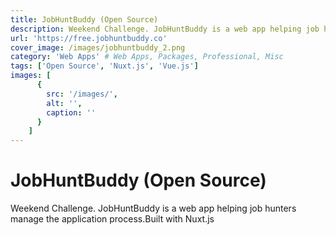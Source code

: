 ```yaml
---
title: JobHuntBuddy (Open Source)
description: Weekend Challenge. JobHuntBuddy is a web app helping job hunters manage the application process.Built with Nuxt.js 
url: 'https://free.jobhuntbuddy.co'
cover_image: /images/jobhuntbuddy_2.png
category: 'Web Apps' # Web Apps, Packages, Professional, Misc
tags: ['Open Source', 'Nuxt.js', 'Vue.js']
images: [
      {
        src: '/images/',
        alt: '',
        caption: ''
      }
    ]
---
```


# JobHuntBuddy (Open Source)

Weekend Challenge. JobHuntBuddy is a web app helping job hunters manage the application process.Built with Nuxt.js 